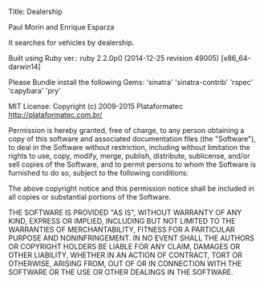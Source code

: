 Title: Dealership

Paul Morin and Enrique Esparza

It searches for vehicles by dealership.

Built using Ruby ver.:
ruby 2.2.0p0 (2014-12-25 revision 49005) [x86_64-darwin14]

Please Bundle install the following Gems:
'sinatra'
'sinatra-contrib'
'rspec'
'capybara'
'pry'

MIT License:
Copyright (c) 2009-2015 Plataformatec http://plataformatec.com.br/

Permission is hereby granted, free of charge, to any person obtaining
a copy of this software and associated documentation files (the
"Software"), to deal in the Software without restriction, including
without limitation the rights to use, copy, modify, merge, publish,
distribute, sublicense, and/or sell copies of the Software, and to
permit persons to whom the Software is furnished to do so, subject to
the following conditions:

The above copyright notice and this permission notice shall be
included in all copies or substantial portions of the Software.

THE SOFTWARE IS PROVIDED "AS IS", WITHOUT WARRANTY OF ANY KIND,
EXPRESS OR IMPLIED, INCLUDING BUT NOT LIMITED TO THE WARRANTIES OF
MERCHANTABILITY, FITNESS FOR A PARTICULAR PURPOSE AND
NONINFRINGEMENT. IN NO EVENT SHALL THE AUTHORS OR COPYRIGHT HOLDERS BE
LIABLE FOR ANY CLAIM, DAMAGES OR OTHER LIABILITY, WHETHER IN AN ACTION
OF CONTRACT, TORT OR OTHERWISE, ARISING FROM, OUT OF OR IN CONNECTION
WITH THE SOFTWARE OR THE USE OR OTHER DEALINGS IN THE SOFTWARE.

